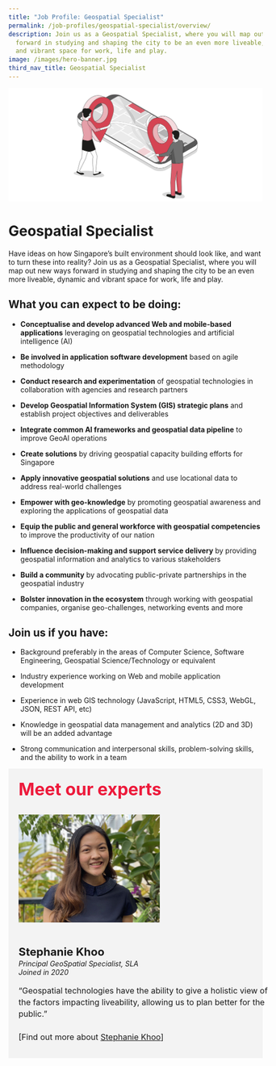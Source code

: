 ```yaml
---
title: "Job Profile: Geospatial Specialist"
permalink: /job-profiles/geospatial-specialist/overview/
description: Join us as a Geospatial Specialist, where you will map out new ways
  forward in studying and shaping the city to be an even more liveable, dynamic
  and vibrant space for work, life and play.
image: /images/hero-banner.jpg
third_nav_title: Geospatial Specialist
---
```

![Geospatial &amp; Systems Analyst](/images/Header/Header%20Geospatial.jpeg)

# Geospatial Specialist
Have ideas on how Singapore’s built environment should look like, and want to turn these into reality? Join us as a Geospatial Specialist, where you will map out new ways forward in studying and shaping the city to be an even more liveable, dynamic and vibrant space for work, life and play.

## What you can expect to be doing:

* **Conceptualise and develop advanced Web and mobile-based applications** leveraging on geospatial technologies and artificial intelligence (AI)

* **Be involved in application software development** based on agile methodology

* **Conduct research and experimentation** of geospatial technologies in collaboration with agencies and research partners

* **Develop Geospatial Information System (GIS) strategic plans** and establish project objectives and deliverables

* **Integrate common AI frameworks and geospatial data pipeline** to improve GeoAI operations

* **Create solutions** by driving geospatial capacity building efforts for Singapore

* **Apply innovative geospatial solutions** and use locational data to address real-world challenges

* **Empower with geo-knowledge** by promoting geospatial awareness and exploring the applications of geospatial data

* **Equip the public and general workforce with geospatial competencies** to improve the productivity of our nation

* **Influence decision-making and support service delivery** by providing geospatial information and analytics to various stakeholders

* **Build a community** by advocating public-private partnerships in the geospatial industry

* **Bolster innovation in the ecosystem** through working with geospatial companies, organise geo-challenges, networking events and more

## Join us if you have:

* Background preferably in the areas of Computer Science, Software Engineering, Geospatial Science/Technology or equivalent

* Industry experience working on Web and mobile application development

* Experience in web GIS technology (JavaScript, HTML5, CSS3, WebGL, JSON, REST API, etc)

* Knowledge in geospatial data management and analytics (2D and 3D) will be an added advantage

* Strong communication and interpersonal skills, problem-solving skills, and the ability to work in a team


<div class="row" style="font-size:34px; font-weight: 700; color: #ed1a3b; background-color: #f3f3f3; padding: 20px 0px 20px 20px;"> Meet our experts</div>
        
<div class="row" style="background-color: #f3f3f3;">
      <div class="column" style="padding: 10px 0px 30px 20px;"><img src="/images/People/Stephanie-Khoo-S.jpeg" alt="Stephanie Khoo"></div>
      <div class="column" style="width: 100%; padding: 10px 20px 30px 20px;">
       <span style="font-size: 22px; font-weight: bold; line-height: 30px;">Stephanie Khoo
</span><br><span style="font-size: 14px; font-style: italic; line-height: 16px;">Principal GeoSpatial Specialist, SLA<br>Joined in 2020</span><br><br>
    <span style="font-size: 16px; line-height: 23px;">“Geospatial technologies have the ability to give a holistic view of the factors impacting liveability, allowing us to plan better for the public.”<br><br> [Find out more about <a href="/job-profiles/Geospatial-Specialist/Stephanie-Khoo">Stephanie Khoo</a>]</span>
      </div>
</div>